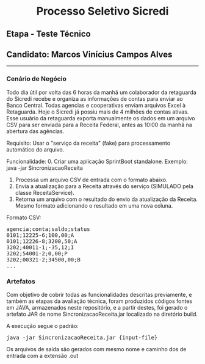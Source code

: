 <h1 align="center">Processo Seletivo Sicredi</h1>
<h2> Etapa - Teste Técnico</h2>
<h2>Candidato: Marcos Vinícius Campos Alves</h2>
<hr>

<h3> Cenário de Negócio </h3>
Todo dia útil por volta das 6 horas da manhã um colaborador da retaguarda do Sicredi recebe e organiza as informações de 
contas para enviar ao Banco Central. Todas agencias e cooperativas enviam arquivos Excel à Retaguarda. Hoje o Sicredi 
já possiu mais de 4 milhões de contas ativas.
Esse usuário da retaguarda exporta manualmente os dados em um arquivo CSV para ser enviada para a Receita Federal, 
antes as 10:00 da manhã na abertura das agências.

Requisito:
Usar o "serviço da receita" (fake) para processamento automático do arquivo.

Funcionalidade:
0. Criar uma aplicação SprintBoot standalone. Exemplo: java -jar SincronizacaoReceita <input-file>
1. Processa um arquivo CSV de entrada com o formato abaixo.
2. Envia a atualização para a Receita através do serviço (SIMULADO pela classe ReceitaService).
3. Retorna um arquivo com o resultado do envio da atualização da Receita. Mesmo formato adicionando o resultado em uma 
nova coluna.


Formato CSV:
<pre>
agencia;conta;saldo;status
0101;12225-6;100,00;A
0101;12226-8;3200,50;A
3202;40011-1;-35,12;I
3202;54001-2;0,00;P
3202;00321-2;34500,00;B
...
</pre>

<h3>Artefatos</h3>
Com objetivo de cobrir todas as funcionalidades descritas previamente, e também as etapas da avaliação técnica, foram produzidos 
códigos fontes em JAVA, armazenados neste repositório, e a partir destes, foi gerado o artefato JAR de nome SincronizacaoReceita.jar localizado na <bold>diretório build</bold>.

A execução segue o padrão:
<pre>java -jar SincronizacaoReceita.jar {input-file}</pre>

Os arquivos de saída são gerados com mesmo nome e caminho dos de entrada com a extensão .out

